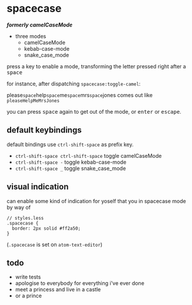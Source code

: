# spacecase
*__formerly camelCaseMode__*

* three modes
  + camelCaseMode
  + kebab-case-mode
  + snake_case_mode

press a key to enable a mode, transforming the letter pressed right
after a <kbd>space</kbd>

for instance, after dispatching `spacecase:toggle-camel`:

please<kbd>`space`</kbd>help<kbd>`space`</kbd>me<kbd>`space`</kbd>mrs<kbd>`space`</kbd>jones comes out like `pleaseHelpMeMrsJones`

you can press <kbd>space</kbd> again to get out of the mode, or <kbd>enter</kbd> or <kbd>escape</kbd>.

## default keybindings

default bindings use `ctrl-shift-space` as prefix key.

* `ctrl-shift-space ctrl-shift-space` toggle camelCaseMode
* `ctrl-shift-space -` toggle kebab-case-mode
* `ctrl-shift-space _` toggle snake_case_mode


## visual indication

can enable some kind of indication for yoself that you in spacecase mode by way of

```less
// styles.less
.spacecase {
  border: 2px solid #ff2a50;
}
```

(`.spacecase` is set on `atom-text-editor`)

## todo

* write tests
* apologise to everybody for everything i've ever done
* meet a princess and live in a castle
* or a prince
